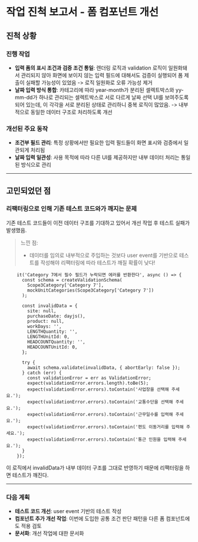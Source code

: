# 작업 진척 보고서 - 폼 컴포넌트 개선

## 진척 상황

### 진행 작업

- **입력 폼의 표시 조건과 검증 조건 통일**: 렌더링 로직과 validation 로직이 일원화돼서 관리되지 않아 화면에 보이지 않는 입력 필드에 대해서도 검증이 실행되어 폼 제출이 실패할 가능성이 있었음 -> 로직 일원화로 오류 가능성 제거
- **날짜 입력 방식 통합**: 카테고리에 따라 year-month가 분리된 셀렉트박스와 yy-mm-dd가 하나로 관리되는 셀렉트박스로 서로 다르게 날짜 선택 UI를 보여주도록 되어 있는데, 이 각각을 서로 분리된 상태로 관리하니 중복 로직이 많았음. -> 내부적으로 동일한 데이터 구조로 처리하도록 개선


### 개선된 주요 동작

- **조건부 필드 관리**: 특정 상황에서만 필요한 입력 필드들이 화면 표시와 검증에서 일관되게 처리됨
- **날짜 입력 일관성**: 사용 목적에 따라 다른 UI를 제공하지만 내부 데이터 처리는 통일된 방식으로 관리

---

## 고민되었던 점


### 리팩터링으로 인해 기존 테스트 코드와가 깨지는 문제

기존 테스트 코드들이 이전 데이터 구조를 기대하고 있어서 개선 작업 후 테스트 실패가 발생했음.


> 느낀 점:
>
> - 데이터를 임의로 내부적으로 주입하는 것보다 user event를 기반으로 테스트를 작성해야 리팩터링에 따라 테스트가 깨질 확률이 낮다!

```
    it('Category 7에서 필수 필드가 누락되면 에러를 반환한다', async () => {
      const schema = createValidationSchema(
        Scope3Category['Category 7'],
        mockUnitCategories(Scope3Category['Category 7'])
      );

      const invalidData = {
        site: null,
        purchaseDate: dayjs(),
        product: null,
        workDays: '',
        LENGTHQuantity: '',
        LENGTHUnitId: 0,
        HEADCOUNTQuantity: '',
        HEADCOUNTUnitId: 0,
      };

      try {
        await schema.validate(invalidData, { abortEarly: false });
      } catch (err) {
        const validationError = err as ValidationError;
        expect(validationError.errors.length).toBe(5);
        expect(validationError.errors).toContain('사업장을 선택해 주세요.');
        expect(validationError.errors).toContain('교통수단을 선택해 주세요.');
        expect(validationError.errors).toContain('근무일수를 입력해 주세요.');
        expect(validationError.errors).toContain('편도 이동거리를 입력해 주세요.');
        expect(validationError.errors).toContain('통근 인원을 입력해 주세요.');
      }
    });

```
이 로직에서 invalidData가 내부 데이터 구조를 그대로 반영하기 때문에 리팩터링을 하면 테스트가 깨진다.


---

### 다음 계획

- **테스트 코드 개선**: user event 기반의 테스트 작성
- **컴포넌트 추가 개선 작업**: 이번에 도입한 공통 조건 판단 패턴을 다른 폼 컴포넌트에도 적용 검토
- **문서화**: 개선 작업에 대한 문서화